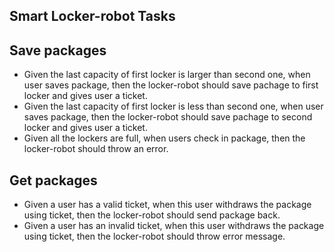 ## Smart Locker-robot Tasks
## Save packages

* Given the last capacity of first locker is larger than second one, when user saves package, then the locker-robot should save pachage to first locker and gives user a ticket.
* Given the last capacity of first locker is less than second one, when user saves package, then the locker-robot should save pachage to second locker and gives user a ticket.
* Given all the lockers are full, when users check in package, then the locker-robot should throw an error.

## Get packages

* Given a user has a valid ticket, when this user withdraws the package using ticket, then the locker-robot should send package back.
* Given a user has an invalid ticket, when this user withdraws the package using ticket, then the locker-robot should throw error message.
